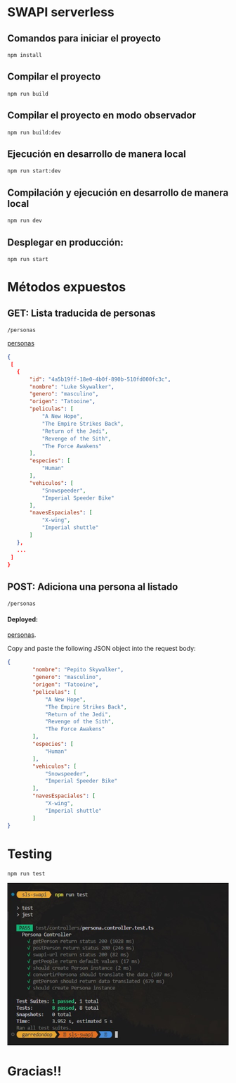# SWAPI serverless

## Comandos para iniciar el proyecto

```
npm install
```

## Compilar el proyecto

```
npm run build
```

## Compilar el proyecto en modo observador

```
npm run build:dev
```

## Ejecución en desarrollo de manera local

```
npm run start:dev
```

## Compilación y ejecución en desarrollo de manera local

```
npm run dev
```

## Desplegar en producción:
```
npm run start
```

# Métodos expuestos

## GET: Lista traducida de personas

```
/personas
```

[personas](https://tyvsupnv1b.execute-api.sa-east-1.amazonaws.com/personas)


 ```json
{
  [
    {
        "id": "4a5b19ff-18e0-4b0f-890b-510fd000fc3c",
        "nombre": "Luke Skywalker",
        "genero": "masculino",
        "origen": "Tatooine",
        "peliculas": [
            "A New Hope",
            "The Empire Strikes Back",
            "Return of the Jedi",
            "Revenge of the Sith",
            "The Force Awakens"
        ],
        "especies": [
            "Human"
        ],
        "vehiculos": [
            "Snowspeeder",
            "Imperial Speeder Bike"
        ],
        "navesEspaciales": [
            "X-wing",
            "Imperial shuttle"
        ]
    },
    ...
  ]
}
``` 

## POST: Adiciona una persona al listado

```
/personas
```

#### Deployed:
 [personas](https://tyvsupnv1b.execute-api.sa-east-1.amazonaws.com/personas).

Copy and paste the following JSON object into the request body:
```json
{
        "nombre": "Pepito Skywalker",
        "genero": "masculino",
        "origen": "Tatooine",
        "peliculas": [
            "A New Hope",
            "The Empire Strikes Back",
            "Return of the Jedi",
            "Revenge of the Sith",
            "The Force Awakens"
        ],
        "especies": [
            "Human"
        ],
        "vehiculos": [
            "Snowspeeder",
            "Imperial Speeder Bike"
        ],
        "navesEspaciales": [
            "X-wing",
            "Imperial shuttle"
        ]
}
```
 
# Testing

```
npm run test
```
![resultado del test](./test/images/testing.jpg "test")

# Gracias!!
